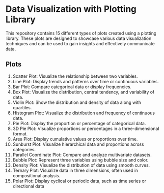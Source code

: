 # Data Visualization with Plotting Library

This repository contains 15 different types of plots created using a plotting library. These plots are designed to showcase various data visualization techniques and can be used to gain insights and effectively communicate data.

## Plots

1. Scatter Plot: Visualize the relationship between two variables.
2. Line Plot: Display trends and patterns over time or continuous variables.
3. Bar Plot: Compare categorical data or display frequencies.
4. Box Plot: Visualize the distribution, central tendency, and variability of data.
5. Violin Plot: Show the distribution and density of data along with quartiles.
6. Histogram Plot: Visualize the distribution and frequency of continuous data.
7. Pie Plot: Display the proportion or percentage of categorical data.
8. 3D Pie Plot: Visualize proportions or percentages in a three-dimensional format.
9. Area Plot: Display cumulative values or proportions over time.
10. Sunburst Plot: Visualize hierarchical data and proportions across categories.
11. Parallel Coordinate Plot: Compare and analyze multivariate datasets.
12. Bubble Plot: Represent three variables using bubble size and color.
13. Density Plot: Visualize the distribution of data using smooth curves.
14. Ternary Plot: Visualize data in three dimensions, often used in compositional analysis.
15. Polar Plot: Display cyclical or periodic data, such as time series or directional data
